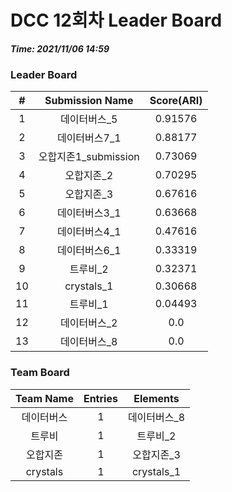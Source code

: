# DCC 12회차 Leader Board
***Time: 2021/11/06 14:59***

### Leader Board

|#|Submission Name|Score(ARI)|
|:---:|:---:|:---:|
|1|데이터버스_5|0.91576|
|2|데이터버스7_1|0.88177|
|3|오합지존1_submission|0.73069|
|4|오합지존_2|0.70295|
|5|오합지존_3|0.67616|
|6|데이터버스3_1|0.63668|
|7|데이터버스4_1|0.47616|
|8|데이터버스6_1|0.33319|
|9|트루비_2|0.32371|
|10|crystals_1|0.30668|
|11|트루비_1|0.04493|
|12|데이터버스_2|0.0|
|13|데이터버스_8|0.0|

### Team Board

|Team Name|Entries|Elements|
|:---:|:---:|:---:|
|데이터버스|1|데이터버스_8|
|트루비|1|트루비_2|
|오합지존|1|오합지존_3|
|crystals|1|crystals_1|
